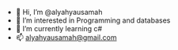 - 👋 Hi, I’m @alyahyausamah
- 👀 I’m interested in Programming and databases
- 🌱 I’m currently learning c#
- 📫 alyahyausamah@gmail.com
